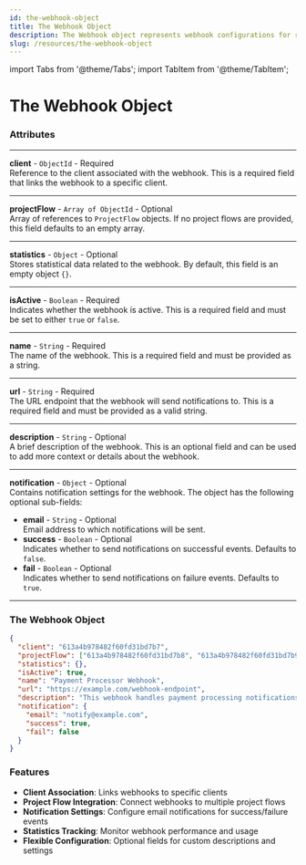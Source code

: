 ```yaml
---
id: the-webhook-object
title: The Webhook Object
description: The Webhook object represents webhook configurations for receiving notifications
slug: /resources/the-webhook-object
---
```


import Tabs from '@theme/Tabs';
import TabItem from '@theme/TabItem';

# The Webhook Object

### **Attributes**

***

**client** - `ObjectId` - Required\
Reference to the client associated with the webhook. This is a required field that links the webhook to a specific client.

***

**projectFlow** - `Array of ObjectId` - Optional\
Array of references to `ProjectFlow` objects. If no project flows are provided, this field defaults to an empty array.

***

**statistics** - `Object` - Optional\
Stores statistical data related to the webhook. By default, this field is an empty object `{}`.

***

**isActive** - `Boolean` - Required\
Indicates whether the webhook is active. This is a required field and must be set to either `true` or `false`.

***

**name** - `String` - Required\
The name of the webhook. This is a required field and must be provided as a string.

***

**url** - `String` - Required\
The URL endpoint that the webhook will send notifications to. This is a required field and must be provided as a valid string.

***

**description** - `String` - Optional\
A brief description of the webhook. This is an optional field and can be used to add more context or details about the webhook.

***

**notification** - `Object` - Optional\
Contains notification settings for the webhook. The object has the following optional sub-fields:

* **email** - `String` - Optional\
  Email address to which notifications will be sent.
* **success** - `Boolean` - Optional\
  Indicates whether to send notifications on successful events. Defaults to `false`.
* **fail** - `Boolean` - Optional\
  Indicates whether to send notifications on failure events. Defaults to `true`.

***

### The Webhook Object

```json
{
  "client": "613a4b978482f60fd31bd7b7",
  "projectFlow": ["613a4b978482f60fd31bd7b8", "613a4b978482f60fd31bd7b9"],
  "statistics": {},
  "isActive": true,
  "name": "Payment Processor Webhook",
  "url": "https://example.com/webhook-endpoint",
  "description": "This webhook handles payment processing notifications.",
  "notification": {
    "email": "notify@example.com",
    "success": true,
    "fail": false
  }
}
```

### Features

- **Client Association**: Links webhooks to specific clients
- **Project Flow Integration**: Connect webhooks to multiple project flows
- **Notification Settings**: Configure email notifications for success/failure events
- **Statistics Tracking**: Monitor webhook performance and usage
- **Flexible Configuration**: Optional fields for custom descriptions and settings